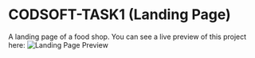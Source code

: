# CODSOFT-TASK1 (Landing Page)

A landing page of a food shop. You can see a live preview of this project here:
![Landing Page Preview](https://github.com/janvi100104/CODSOFT-TASK1)


